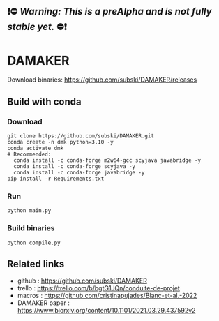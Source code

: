 ## ❗⛔ ***Warning: This is a preAlpha and is not fully stable yet.*** ⛔❗

# DAMAKER

Download binaries: https://github.com/subski/DAMAKER/releases

## Build with conda

### Download
```
git clone https://github.com/subski/DAMAKER.git
conda create -n dmk python=3.10 -y
conda activate dmk
# Recommended:
  conda install -c conda-forge m2w64-gcc scyjava javabridge -y
  conda install -c conda-forge scyjava -y
  conda install -c conda-forge javabridge -y
pip install -r Requirements.txt
```

### Run
```
python main.py
```

### Build binaries
```
python compile.py
```

## Related links

- github : https://github.com/subski/DAMAKER
- trello : https://trello.com/b/bgtG1JQn/conduite-de-projet
- macros : https://github.com/cristinapujades/Blanc-et-al.-2022
- DAMAKER paper : https://www.biorxiv.org/content/10.1101/2021.03.29.437592v2
